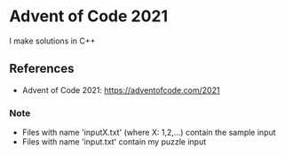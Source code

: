 # Advent of Code 2021

I make solutions in C++

## References
- Advent of Code 2021: https://adventofcode.com/2021

### Note
- Files with name 'inputX.txt' (where X: 1,2,...) contain the sample input
- Files with name 'input.txt' contain my puzzle input